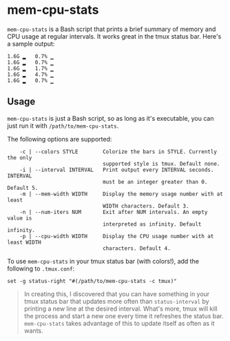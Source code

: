 # mem-cpu-stats

`mem-cpu-stats` is a Bash script that prints a brief summary of memory and CPU usage at regular intervals. It works great in the tmux status bar. Here's a sample output:

```
1.6G ▂   0.7% ▁
1.6G ▂   0.7% ▁
1.6G ▂   1.7% ▁
1.6G ▂   4.7% ▁
1.6G ▂   0.7% ▁
```

## Usage

`mem-cpu-stats` is just a Bash script, so as long as it's executable, you can just run it with `/path/to/mem-cpu-stats`.

The following options are supported:

```
    -c | --colors STYLE        Colorize the bars in STYLE. Currently the only
                               supported style is tmux. Default none.
    -i | --interval INTERVAL   Print output every INTERVAL seconds. INTERVAL
                               must be an integer greater than 0. Default 5.
    -m | --mem-width WIDTH     Display the memory usage number with at least
                               WIDTH characters. Default 3.
    -n | --num-iters NUM       Exit after NUM intervals. An empty value is
                               interpreted as infinity. Default infinity.
    -p | --cpu-width WIDTH     Display the CPU usage number with at least WIDTH
                               characters. Default 4.
```

To use `mem-cpu-stats` in your tmux status bar (with colors!), add the following to `.tmux.conf`:

```
set -g status-right "#(/path/to/mem-cpu-stats -c tmux)"
```

> In creating this, I discovered that you can have something in your tmux status bar that updates more often than `status-interval` by printing a new line at the desired interval. What's more, tmux will kill the process and start a new one every time it refreshes the status bar. `mem-cpu-stats` takes advantage of this to update itself as often as it wants.
